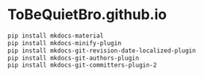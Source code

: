 # ToBeQuietBro.github.io


```bash
pip install mkdocs-material
pip install mkdocs-minify-plugin
pip install mkdocs-git-revision-date-localized-plugin
pip install mkdocs-git-authors-plugin
pip install mkdocs-git-committers-plugin-2
```